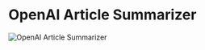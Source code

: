 # OpenAI Article Summarizer

![OpenAI Article Summarizer](https://github.com/KITONK/OpenAI-Article-Summarizer/assets/29695463/0cc7d8e8-be12-4ff6-9a74-81e14f21f2e8)
